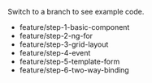 Switch to a branch to see example code.

- feature/step-1-basic-component
- feature/step-2-ng-for
- feature/step-3-grid-layout
- feature/step-4-event
- feature/step-5-template-form
- feature/step-6-two-way-binding